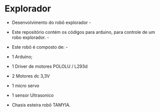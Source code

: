 # Explorador
- Desenvolvimento do robô explorador - 

- Este repositório contém os códigos para arduino, para controle de um robo explorador. - 

- Este robô é composto de: - 

- 1 Arduino;
- 1 Driver de motores POLOLU / L293d
- 2 Motores dc 3,3V
- 1 micro servo
- 1 sensor Ultrasonico
- Chasis esteira robô TAMYIA.
